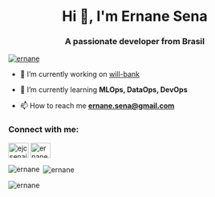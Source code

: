 <h1 align="center">Hi 👋, I'm Ernane Sena</h1>
<h3 align="center">A passionate developer from Brasil</h3>

<p align="left"> <a href="https://github.com/ryo-ma/github-profile-trophy"><img src="https://github-profile-trophy.vercel.app/?username=ernane" alt="ernane" /></a> </p>

- 🔭 I’m currently working on [will-bank](https://github.com/will-bank/)

- 🌱 I’m currently learning **MLOps, DataOps, DevOps**

- 📫 How to reach me **ernane.sena@gmail.com**

<h3 align="left">Connect with me:</h3>
<p align="left">
<a href="https://linkedin.com/in/ejcsenajr" target="blank"><img align="center" src="https://raw.githubusercontent.com/rahuldkjain/github-profile-readme-generator/master/src/images/icons/Social/linked-in-alt.svg" alt="ejcsenajr" height="30" width="40" /></a>
<a href="https://kaggle.com/ernanesena" target="blank"><img align="center" src="https://raw.githubusercontent.com/rahuldkjain/github-profile-readme-generator/master/src/images/icons/Social/kaggle.svg" alt="ernanesena" height="30" width="40" /></a>
</p>

<p><img align="left" src="https://github-readme-stats.vercel.app/api/top-langs?username=ernane&show_icons=true&locale=en&layout=compact" alt="ernane" /></p>

<p>&nbsp;<img align="center" src="https://github-readme-stats.vercel.app/api?username=ernane&show_icons=true&locale=en" alt="ernane" /></p>

<p><img align="center" src="https://github-readme-streak-stats.herokuapp.com/?user=ernane&" alt="ernane" /></p>
